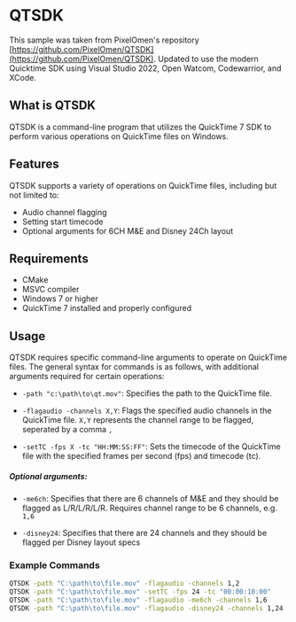 # QTSDK

This sample was taken from PixelOmen's repository [https://github.com/PixelOmen/QTSDK](https://github.com/PixelOmen/QTSDK). Updated to use the modern Quicktime SDK using Visual Studio 2022, Open Watcom, Codewarrior, and XCode. 

## What is QTSDK
QTSDK is a command-line program that utilizes the QuickTime 7 SDK to perform various operations on QuickTime files on Windows.

## Features

QTSDK supports a variety of operations on QuickTime files, including but not limited to:

- Audio channel flagging
- Setting start timecode
- Optional arguments for 6CH M&E and Disney 24Ch layout

## Requirements

- CMake
- MSVC compiler
- Windows 7 or higher
- QuickTime 7 installed and properly configured

## Usage

QTSDK requires specific command-line arguments to operate on QuickTime files. The general syntax for commands is as follows, with additional arguments required for certain operations:

- `-path "c:\path\to\qt.mov"`: Specifies the path to the QuickTime file.

- `-flagaudio -channels X,Y`: Flags the specified audio channels in the QuickTime file. `X,Y` represents the channel range to be flagged, seperated by a comma `,`

- `-setTC -fps X -tc "HH:MM:SS:FF"`: Sets the timecode of the QuickTime file with the specified frames per second (fps) and timecode (tc).

##### Optional arguments:

- `-me6ch`: Specifies that there are 6 channels of M&E and they should be flagged as L/R/L/R/L/R. Requires channel range to be 6 channels, e.g. `1,6`

- `-disney24`: Specifies that there are 24 channels and they should be flagged per Disney layout specs

### Example Commands

```bash
QTSDK -path "C:\path\to\file.mov" -flagaudio -channels 1,2
QTSDK -path "C:\path\to\file.mov" -setTC -fps 24 -tc "00:00:10:00"
QTSDK -path "C:\path\to\file.mov" -flagaudio -me6ch -channels 1,6
QTSDK -path "C:\path\to\file.mov" -flagaudio -disney24 -channels 1,24
```